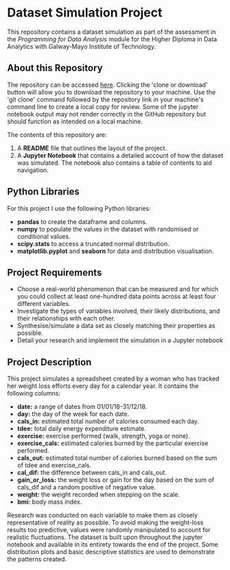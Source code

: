 # Dataset Simulation Project

This repository contains a dataset simulation as part of the assessment in the *Programming for Data Analysis* module for the Higher Diploma in Data Analytics with Galway-Mayo Institute of Technology.


## About this Repository

The repository can be accessed [here](https://github.com/jennifer-ryan/dataset-simulation). Clicking the 'clone or download' button will allow you to download the repository to your machine. Use the 'git clone' command followed by the repository link in your machine's command line to create a local copy for review. Some of the jupyter notebook output may not render correctly in the GitHub repository but should function as intended on a local machine. 

The contents of this repository are:

1. A **README** file that outlines the layout of the project.
2. A **Jupyter Notebook** that contains a detailed account of how the dataset was simulated. The notebook also contains a table of contents to aid navigation.


## Python Libraries

For this project I use the following Python libraries:

- **pandas** to create the dataframe and columns.
- **numpy** to populate the values in the dataset with randomised or conditional values.
- **scipy.stats** to access a truncated normal distribution.
- **matplotlib.pyplot** and **seaborn** for data and distribution visualisation.


## Project Requirements

- Choose a real-world phenomenon that can be measured and for which you could collect at least one-hundred data points across at least four different variables.
- Investigate the types of variables involved, their likely distributions, and their relationships with each other.
- Synthesise/simulate a data set as closely matching their properties as possible.
- Detail your research and implement the simulation in a Jupyter notebook


## Project Description

This project simulates a spreadsheet created by a woman who has tracked her weight loss efforts every day for a calendar year. It contains the following columns:

- **date:** a range of dates from 01/01/18-31/12/18.
- **day:** the day of the week for each date.
- **cals_in:** estimated total number of calories consumed each day.
- **tdee:** total daily energy expenditure estimate.
- **exercise:** exercise performed (walk, strength, yoga or none).
- **exercise_cals:** estimated calories burned by the particular exercise performed.
- **cals_out:** estimated total number of calories burned based on the sum of tdee and exercise_cals. 
- **cal_dif:** the difference between cals_in and cals_out.
- **gain_or_loss:** the weight loss or gain for the day based on the sum of cals_dif and a random positive of negative value. 
- **weight:** the weight recorded when stepping on the scale.
- **bmi:** body mass index.

Research was conducted on each variable to make them as closely representative of reality as possible. To avoid making the weight-loss results too predictive, values were randomly manipulated to account for realistic fluctuations. The dataset is built upon throughout the jupyter notebook and available in its entirety towards the end of the project. Some distribution plots and basic descriptive statistics are used to demonstrate the patterns created.